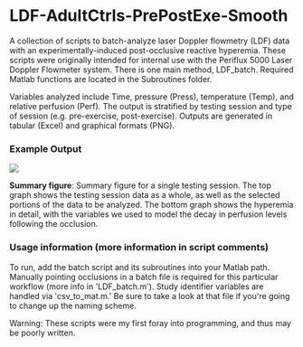 # LDF-AdultCtrls-PrePostExe-Smooth
A collection of scripts to batch-analyze laser Doppler flowmetry (LDF) data with an experimentally-induced post-occlusive reactive hyperemia. These scripts were originally intended for internal use with the Periflux 5000 Laser Doppler Flowmeter system. There is one main method, LDF_batch. Required Matlab functions are located in the Subroutines folder. 

Variables analyzed include Time, pressure (Press), temperature (Temp), and relative perfusion (Perf). The output is stratified by testing session and type of session (e.g. pre-exercise, post-exercise). Outputs are generated in tabular (Excel) and graphical formats (PNG).

### Example Output

![](https://raw.githubusercontent.com/btran29/LDF-PORH-Analysis-Tools/master/example/fig1.png)

**Summary figure**: Summary figure for a single testing session. The top graph shows the testing session data as a whole, as well as the selected portions of the data to be analyzed. The bottom graph shows the hyperemia in detail, with the variables we used to model the decay in perfusion levels following the occlusion.

### Usage information (more information in script comments)
To run, add the batch script and its subroutines into your Matlab path. Manually pointing occlusions in a batch file is required for this particular workflow (more info in 'LDF_batch.m'). Study identifier variables are handled via 'csv_to_mat.m.' Be sure to take a look at that file if you're going to change up the naming scheme.

Warning: These scripts were my first foray into programming, and thus may be poorly written.
